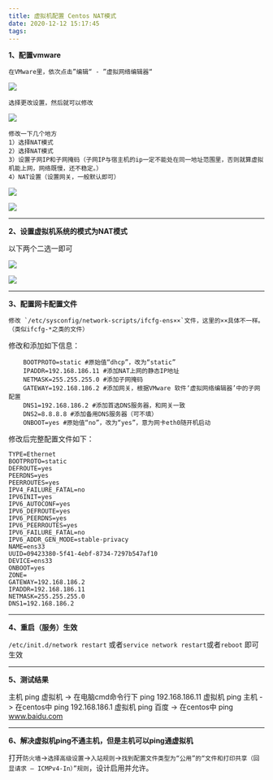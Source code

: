 ```yaml
---
title: 虚拟机配置 Centos NAT模式
date: 2020-12-12 15:17:45
tags:
---
```


**1、配置vmware**

	在VMware里，依次点击”编辑“ - ”虚拟网络编辑器“

![](/images/2020/12/12/58479000.png)

	选择更改设置，然后就可以修改

![](/images/2020/12/12/58587000.png)

	修改一下几个地方
	1）选择NAT模式
	2）选择NAT模式
	3）设置子网IP和子网掩码（子网IP与宿主机的ip一定不能处在同一地址范围里，否则就算虚拟机能上网，网络既慢，还不稳定。）
	4）NAT设置（设置网关，一般默认即可）

![](/images/2020/12/12/58636000.png)

![](/images/2020/12/12/58702000.png)


------------

**2、设置虚拟机系统的模式为NAT模式**

以下两个二选一即可

![](/images/2020/12/12/62575000.jpg)

![](/images/2020/12/12/62586000.jpg)

------------


**3、配置网卡配置文件**

	修改 `/etc/sysconfig/network-scripts/ifcfg-ens××`文件，这里的××具体不一样。
	（类似ifcfg-*之类的文件）
修改和添加如下信息：
	
```shell
	BOOTPROTO=static #原始值“dhcp”，改为“static”
	IPADDR=192.168.186.11 #添加NAT上网的静态IP地址
	NETMASK=255.255.255.0 #添加子网掩码
	GATEWAY=192.168.186.2 #添加网关，根据VMware 软件‘虚拟网络编辑器’中的子网配置
	DNS1=192.168.186.2 #添加首选DNS服务器，和网关一致
	DNS2=8.8.8.8 #添加备用DNS服务器（可不填）
	ONBOOT=yes #原始值“no”，改为“yes”，意为网卡eth0随开机启动
```

修改后完整配置文件如下：

```shell
TYPE=Ethernet
BOOTPROTO=static
DEFROUTE=yes
PEERDNS=yes
PEERROUTES=yes
IPV4_FAILURE_FATAL=no
IPV6INIT=yes
IPV6_AUTOCONF=yes
IPV6_DEFROUTE=yes
IPV6_PEERDNS=yes
IPV6_PEERROUTES=yes
IPV6_FAILURE_FATAL=no
IPV6_ADDR_GEN_MODE=stable-privacy
NAME=ens33
UUID=09423380-5f41-4ebf-8734-7297b547af10
DEVICE=ens33
ONBOOT=yes
ZONE=
GATEWAY=192.168.186.2
IPADDR=192.168.186.11
NETMASK=255.255.255.0
DNS1=192.168.186.2

```


------------


**4、重启（服务）生效**

`/etc/init.d/network restart` 或者`service network restart`或者`reboot` 即可生效


------------

**5、测试结果**

主机 ping 虚拟机 -> 在电脑cmd命令行下 ping 192.168.186.11
虚拟机 ping 主机 -> 在centos中 ping 192.168.186.1
虚拟机 ping 百度 -> 在centos中 ping www.baidu.com


------------

**6、解决虚拟机ping不通主机，但是主机可以ping通虚拟机**

打开`防火墙`->`选择高级设置`->`入站规则`->`找到配置文件类型为“公用”的“文件和打印共享（回显请求 – ICMPv4-In）”规则`，设计启用并允许。
